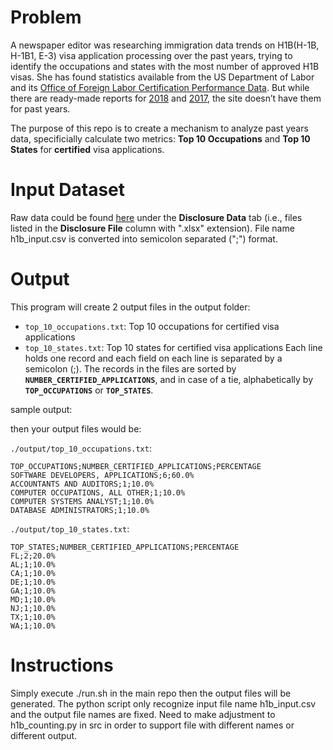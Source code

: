 
# Problem

A newspaper editor was researching immigration data trends on H1B(H-1B, H-1B1, E-3) visa application processing over the past years, trying to identify the occupations and states with the most number of approved H1B visas. She has found statistics available from the US Department of Labor and its [Office of Foreign Labor Certification Performance Data](https://www.foreignlaborcert.doleta.gov/performancedata.cfm#dis). But while there are ready-made reports for [2018](https://www.foreignlaborcert.doleta.gov/pdf/PerformanceData/2018/H-1B_Selected_Statistics_FY2018_Q4.pdf) and [2017](https://www.foreignlaborcert.doleta.gov/pdf/PerformanceData/2017/H-1B_Selected_Statistics_FY2017.pdf), the site doesn’t have them for past years. 

The purpose of this repo is to create a mechanism to analyze past years data, specificially calculate two metrics: **Top 10 Occupations** and **Top 10 States** for **certified** visa applications.


# Input Dataset

Raw data could be found [here](https://www.foreignlaborcert.doleta.gov/performancedata.cfm) under the __Disclosure Data__ tab (i.e., files listed in the __Disclosure File__ column with ".xlsx" extension). 
File name h1b_input.csv is converted into semicolon separated (";") format.


# Output

This program will create 2 output files in the output folder:
* `top_10_occupations.txt`: Top 10 occupations for certified visa applications
* `top_10_states.txt`: Top 10 states for certified visa applications
Each line holds one record and each field on each line is separated by a semicolon (;).
The records in the files are sorted by __`NUMBER_CERTIFIED_APPLICATIONS`__, and in case of a tie, alphabetically by __`TOP_OCCUPATIONS`__ or __`TOP_STATES`__.

sample output:

then your output files would be:

`./output/top_10_occupations.txt`:
```
TOP_OCCUPATIONS;NUMBER_CERTIFIED_APPLICATIONS;PERCENTAGE
SOFTWARE DEVELOPERS, APPLICATIONS;6;60.0%
ACCOUNTANTS AND AUDITORS;1;10.0%
COMPUTER OCCUPATIONS, ALL OTHER;1;10.0% 
COMPUTER SYSTEMS ANALYST;1;10.0%
DATABASE ADMINISTRATORS;1;10.0%
```
`./output/top_10_states.txt`:
```
TOP_STATES;NUMBER_CERTIFIED_APPLICATIONS;PERCENTAGE
FL;2;20.0%
AL;1;10.0%
CA;1;10.0%
DE;1;10.0%
GA;1;10.0%
MD;1;10.0%
NJ;1;10.0%
TX;1;10.0%
WA;1;10.0%
``` 

# Instructions


Simply execute ./run.sh in the main repo then the output files will be generated. The python script only recognize input file name h1b_input.csv and the output file names are fixed. Need to make adjustment to h1b_counting.py in src in order to support file with different names or different output. 

   



 
